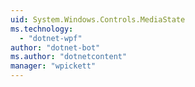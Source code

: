 ```yaml
---
uid: System.Windows.Controls.MediaState
ms.technology: 
  - "dotnet-wpf"
author: "dotnet-bot"
ms.author: "dotnetcontent"
manager: "wpickett"
---
```

